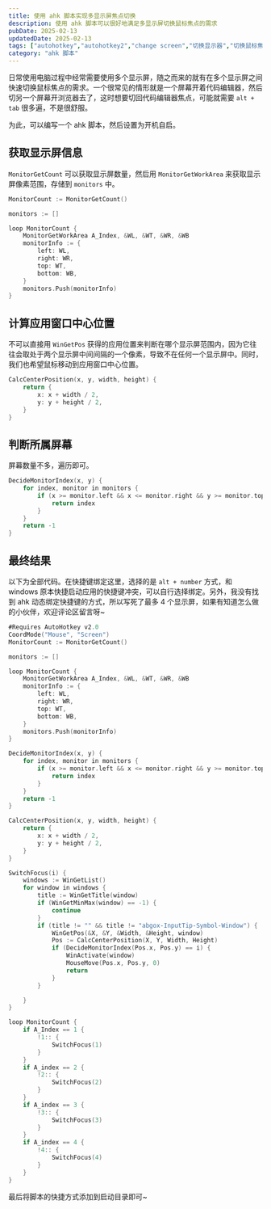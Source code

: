 ```yaml
---
title: 使用 ahk 脚本实现多显示屏焦点切换
description: 使用 ahk 脚本可以很好地满足多显示屏切换鼠标焦点的需求
pubDate: 2025-02-13
updatedDate: 2025-02-13
tags: ["autohotkey","autohotkey2","change screen","切换显示器","切换鼠标焦点"]
category: "ahk 脚本"
---
```

日常使用电脑过程中经常需要使用多个显示屏，随之而来的就有在多个显示屏之间快速切换鼠标焦点的需求。一个很常见的情形就是一个屏幕开着代码编辑器，然后切另一个屏幕开浏览器去了，这时想要切回代码编辑器焦点，可能就需要 `alt + tab` 很多遍，不是很舒服。

为此，可以编写一个 ahk 脚本，然后设置为开机自启。

## 获取显示屏信息

`MonitorGetCount` 可以获取显示屏数量，然后用 `MonitorGetWorkArea` 来获取显示屏像素范围，存储到 `monitors` 中。

```go
MonitorCount := MonitorGetCount()

monitors := []

loop MonitorCount {
    MonitorGetWorkArea A_Index, &WL, &WT, &WR, &WB
    monitorInfo := {
        left: WL,
        right: WR,
        top: WT,
        bottom: WB,
    }
    monitors.Push(monitorInfo)
}
```

## 计算应用窗口中心位置

不可以直接用 `WinGetPos` 获得的应用位置来判断在哪个显示屏范围内，因为它往往会取处于两个显示屏中间间隔的一个像素，导致不在任何一个显示屏中。同时，我们也希望鼠标移动到应用窗口中心位置。

```go
CalcCenterPosition(x, y, width, height) {
    return {
        x: x + width / 2,
        y: y + height / 2,
    }
}
```

## 判断所属屏幕

屏幕数量不多，遍历即可。

```go
DecideMonitorIndex(x, y) {
    for index, monitor in monitors {
        if (x >= monitor.left && x <= monitor.right && y >= monitor.top && y <= monitor.bottom) {
            return index
        }
    }
    return -1
}
```

## 最终结果

以下为全部代码。在快捷键绑定这里，选择的是 `alt + number` 方式，和 windows 原本快捷启动应用的快捷键冲突，可以自行选择绑定。另外，我没有找到 ahk 动态绑定快捷键的方式，所以写死了最多 4 个显示屏，如果有知道怎么做的小伙伴，欢迎评论区留言呀~

```go
#Requires AutoHotkey v2.0
CoordMode("Mouse", "Screen")
MonitorCount := MonitorGetCount()

monitors := []

loop MonitorCount {
    MonitorGetWorkArea A_Index, &WL, &WT, &WR, &WB
    monitorInfo := {
        left: WL,
        right: WR,
        top: WT,
        bottom: WB,
    }
    monitors.Push(monitorInfo)
}

DecideMonitorIndex(x, y) {
    for index, monitor in monitors {
        if (x >= monitor.left && x <= monitor.right && y >= monitor.top && y <= monitor.bottom) {
            return index
        }
    }
    return -1
}

CalcCenterPosition(x, y, width, height) {
    return {
        x: x + width / 2,
        y: y + height / 2,
    }
}

SwitchFocus(i) {
    windows := WinGetList()
    for window in windows {
        title := WinGetTitle(window)
        if (WinGetMinMax(window) == -1) {
            continue
        }
        if (title != "" && title != "abgox-InputTip-Symbol-Window") {
            WinGetPos(&X, &Y, &Width, &Height, window)
            Pos := CalcCenterPosition(X, Y, Width, Height)
            if (DecideMonitorIndex(Pos.x, Pos.y) == i) {
                WinActivate(window)
                MouseMove(Pos.x, Pos.y, 0)
                return
            }
        }

    }
}

loop MonitorCount {
    if A_Index == 1 {
        !1:: {
            SwitchFocus(1)
        }
    }
    if A_index == 2 {
        !2:: {
            SwitchFocus(2)
        }
    }
    if A_index == 3 {
        !3:: {
            SwitchFocus(3)
        }
    }
    if A_index == 4 {
        !4:: {
            SwitchFocus(4)
        }
    }
}

```

最后将脚本的快捷方式添加到启动目录即可~
